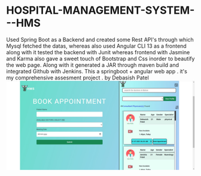 # HOSPITAL-MANAGEMENT-SYSTEM---HMS
Used Spring Boot as a Backend and created some Rest API's through which Mysql fetched the datas, whereas also used Angular CLI 13 as a frontend along with it tested the backend with Junit whereas frontend with Jasmine and Karma also gave a sweet touch of Bootstrap and Css inorder to beautify the web page. Along with it generated a JAR through maven build and integrated Github with Jenkins.
This a springboot + angular web app .
it's my comprehensive assesment project . by Debasish Patel
![preview of code](https://github.com/Debasishpatel/HOSPITAL-MANAGEMENT-SYSTEM---HMS/blob/main/Book%20Appointment%20Page.jpg)
